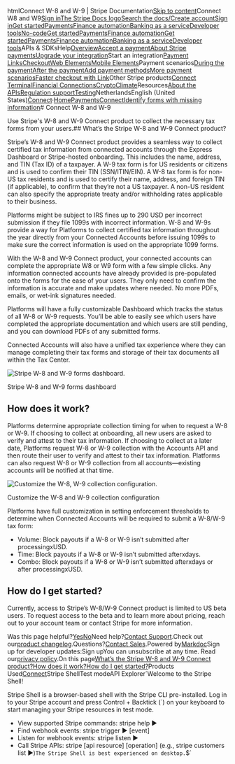 htmlConnect W-8 and W-9 | Stripe Documentation[Skip to content](#main-content)Connect W8 and W9[Sign in](https://dashboard.stripe.com/login?redirect=https%3A%2F%2Fdocs.stripe.com%2Fconnect%2Fconnect-w8-w9-onboarding)[The Stripe Docs logo](/)[Search the docs/](#)[Create account](https://dashboard.stripe.com/register/connect)[Sign in](https://dashboard.stripe.com/login?redirect=https%3A%2F%2Fdocs.stripe.com%2Fconnect%2Fconnect-w8-w9-onboarding)[Get started](/get-started)[Payments](/payments)[Finance automation](/finance-automation)[Banking as a service](/financial-services)[Developer tools](/development)[No-code](/no-code)[Get started](/get-started)[Payments](/payments)[Finance automation](/finance-automation)[](#)[Get started](/get-started)[Payments](/payments)[Finance automation](/finance-automation)[Banking as a service](/financial-services)[Developer tools](/development)[](#)APIs & SDKsHelp[Overview](/docs/payments)[Accept a payment](#)[About Stripe payments](#)[Upgrade your integration](/docs/payments/upgrades)Start an integration[Payment Links](#)[Checkout](#)[Web Elements](#)[Mobile Elements](#)Payment scenarios[During the payment](#)[After the payment](#)[Add payment methods](#)[More payment scenarios](#)[Faster checkout with Link](#)Other Stripe products[Connect](#)
[Terminal](#)[Financial Connections](#)[Crypto](#)[Climate](#)Resources[About the APIs](#)[Regulation support](#)[Testing](/docs/testing)NetherlandsEnglish (United States)[](#)[](#)[Connect](/connect)·[Home](/docs)[Payments](/docs/payments)[Connect](/docs/connect)[Identify forms with missing information](/docs/connect/identify-forms-missing-information)# Connect W-8 and W-9

Use Stripe's W-8 and W-9 Connect product to collect the necessary tax forms from your users.## What’s the Stripe W-8 and W-9 Connect product?

Stripe’s W-8 and W-9 Connect product provides a seamless way to collect certified tax information from connected accounts through the Express Dashboard or Stripe-hosted onboarding. This includes the name, address, and TIN (Tax ID) of a taxpayer. A W-9 tax form is for US residents or citizens and is used to confirm their TIN (SSN/ITIN/EIN). A W-8 tax form is for non-US tax residents and is used to certify their name, address, and foreign TIN (if applicable), to confirm that they’re not a US taxpayer. A non-US resident can also specify the appropriate treaty and/or withholding rates applicable to their business.

Platforms might be subject to IRS fines up to 290 USD per incorrect submission if they file 1099s with incorrect information. W-8 and W-9s provide a way for Platforms to collect certified tax information throughout the year directly from your Connected Accounts before issuing 1099s to make sure the correct information is used on the appropriate 1099 forms.

With the W-8 and W-9 Connect product, your connected accounts can complete the appropriate W8 or W9 form with a few simple clicks. Any information connected accounts have already provided is pre-populated onto the forms for the ease of your users. They only need to confirm the information is accurate and make updates where needed. No more PDFs, emails, or wet-ink signatures needed.

Platforms will have a fully customizable Dashboard which tracks the status of all W-8 or W-9 requests. You’ll be able to easily see which users have completed the appropriate documentation and which users are still pending, and you can download PDFs of any submitted forms.

Connected Accounts will also have a unified tax experience where they can manage completing their tax forms and storage of their tax documents all within the Tax Center.

![Stripe W-8 and W-9 forms dashboard.](https://b.stripecdn.com/docs-statics-srv/assets/w8-w9-dashboard.fca7e6602823d2420c3c1828b4bad753.svg)

Stripe W-8 and W-9 forms dashboard

## How does it work?

Platforms determine appropriate collection timing for when to request a W-8 or W-9. If choosing to collect at onboarding, all new users are asked to verify and attest to their tax information. If choosing to collect at a later date, Platforms request W-8 or W-9 collection with the Accounts API and then route their user to verify and attest to their tax information. Platforms can also request W-8 or W-9 collection from all accounts—existing accounts will be notified at that time.

![Customize the W-8, W-9 collection configuration.](https://b.stripecdn.com/docs-statics-srv/assets/w8-w9-platform-settings.470e604d117bbd4bac5cd400d59b0eb7.png)

Customize the W-8 and W-9 collection configuration

Platforms have full customization in setting enforcement thresholds to determine when Connected Accounts will be required to submit a W-8/W-9 tax form:

- Volume: Block payouts if a W-8 or W-9 isn’t submitted after processingxUSD.
- Time: Block payouts if a W-8 or W-9 isn’t submitted afterxdays.
- Combo: Block payouts if a W-8 or W-9 isn’t submitted afterxdays or after processingxUSD.

## How do I get started?

Currently, access to Stripe’s W-8/W-9 Connect product is limited to US beta users. To request access to the beta and to learn more about pricing, reach out to your account team or contact Stripe for more information.

Was this page helpful?[Yes](#)[No](#)Need help?[Contact Support](https://support.stripe.com/).Check out our[product changelog](https://stripe.com/blog/changelog).Questions?[Contact Sales](https://stripe.com/contact/sales).Powered by[Markdoc](https://markdoc.dev)Sign up for developer updates:Sign upYou can unsubscribe at any time. Read our[privacy policy](https://stripe.com/privacy).On this page[What’s the Stripe W-8 and W-9 Connect product?](#what’s-the-stripe-w-8-and-w-9-connect-product)[How does it work?](#how-does-it-work)[How do I get started?](#how-do-i-get-started)Products Used[Connect](/connect)Stripe ShellTest modeAPI Explorer[](https://stripe.com/docs/stripe-cli#install)`Welcome to the Stripe Shell!

Stripe Shell is a browser-based shell with the Stripe CLI pre-installed. Log in to your
Stripe account and press Control + Backtick (`) on your keyboard to start managing your Stripe
resources in test mode.

- View supported Stripe commands: stripe help ▶️
- Find webhook events: stripe trigger ▶️ [event]
- Listen for webhook events: stripe listen ▶
- Call Stripe APIs: stripe [api resource] [operation] (e.g., stripe customers list ▶️)`The Stripe Shell is best experienced on desktop.`$`